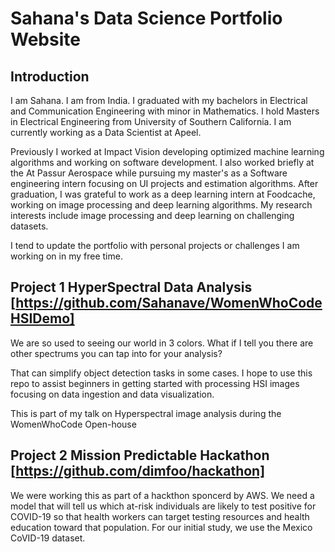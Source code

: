# Sahana's Data Science Portfolio Website

## Introduction 

I am Sahana. I am from India. I graduated with my bachelors in Electrical and Communication Engineering with minor in Mathematics. I hold Masters in Electrical Engineering from University of Southern California. I am currently working as a Data Scientist at Apeel.


Previously I worked at Impact Vision developing optimized machine learning algorithms and working on software development. I also worked briefly at the At Passur Aerospace while pursuing my master's as a Software engineering intern focusing on UI projects and estimation algorithms. After graduation, I was grateful to work as a deep learning intern at Foodcache, working on image processing and deep learning algorithms.
My research interests include image processing and deep learning on challenging datasets.

I tend to update the portfolio with personal projects or challenges I am working on in my free time. 

## Project 1 HyperSpectral Data Analysis [https://github.com/Sahanave/WomenWhoCodeHSIDemo]

We are so used to seeing our world in 3 colors. What if I tell you there are other spectrums you can tap into for your analysis? 
    
That can simplify object detection tasks in some cases. I hope to use this repo to assist beginners in getting started with processing HSI images focusing on data ingestion and data visualization. 

This is part of my talk on Hyperspectral image analysis during the WomenWhoCode Open-house


## Project 2 Mission Predictable Hackathon [https://github.com/dimfoo/hackathon]

We were working this as part of a hackthon sponcerd by AWS. We need a model that will tell us which at-risk individuals are likely to test positive for COVID-19 so that health workers can target testing resources and health education toward that population. For our initial study, we use the Mexico CoVID-19 dataset.
